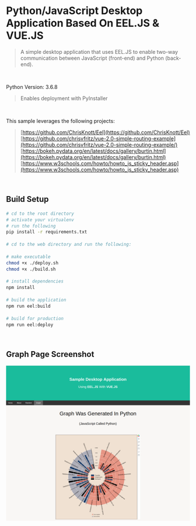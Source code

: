 # Python/JavaScript Desktop Application Based On EEL.JS & VUE.JS

>  A simple desktop application that uses EEL.JS to enable two-way communication between
JavaScript (front-end) and Python (back-end).

<br/>

 Python Version: 3.6.8
> Enables deployment with PyInstaller

<br/>

This sample leverages the following projects:
>[https://github.com/ChrisKnott/Eel](https://github.com/ChrisKnott/Eel)<br/>
>[https://github.com/chrisvfritz/vue-2.0-simple-routing-example](https://github.com/chrisvfritz/vue-2.0-simple-routing-example/)<br/>
>[https://bokeh.pydata.org/en/latest/docs/gallery/burtin.html](https://bokeh.pydata.org/en/latest/docs/gallery/burtin.html)<br/>
>[https://www.w3schools.com/howto/howto_js_sticky_header.asp](https://www.w3schools.com/howto/howto_js_sticky_header.asp)

<br/>

## Build Setup
``` bash
# cd to the root directory
# activate your virtualenv
# run the following
pip install -r requirements.txt

# cd to the web directory and run the following:

# make executable
chmod +x ./deploy.sh
chmod +x ./build.sh

# install dependencies
npm install

# build the application
npm run eel:build

# build for production  
npm run eel:deploy
```

<br/>

## Graph Page Screenshot

![](./web/graph_page.png)
